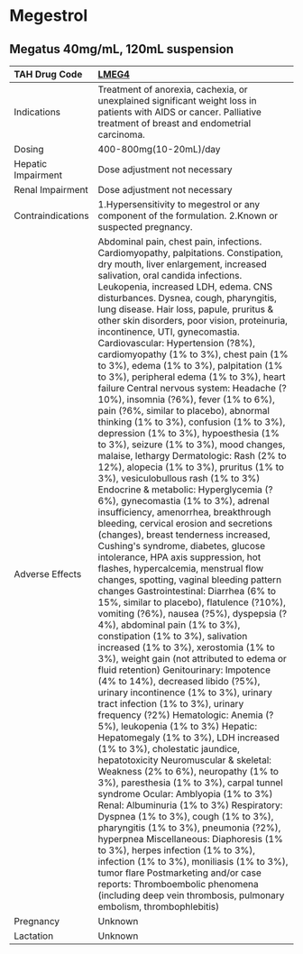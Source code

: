 # Megestrol

## Megatus 40mg/mL, 120mL suspension

| TAH Drug Code      | [**LMEG4**](https://www.tahsda.org.tw/drugs/hissearch.php?drug_code=LMEG4)                                                                                                                                                                                                                                                                                                                                                                                                                                                                                                                                                                                                                                                                                                                                                                                                                                                                                                                                                                                                                                                                                                                                                                                                                                                                                                                                                                                                                                                                                                                                                                                                                                                                                                                                                                                                                                                                                                                                                                                                                                                                                                                                                                                                                                                                                                                                                                                                                 |
|:-------------------|:-------------------------------------------------------------------------------------------------------------------------------------------------------------------------------------------------------------------------------------------------------------------------------------------------------------------------------------------------------------------------------------------------------------------------------------------------------------------------------------------------------------------------------------------------------------------------------------------------------------------------------------------------------------------------------------------------------------------------------------------------------------------------------------------------------------------------------------------------------------------------------------------------------------------------------------------------------------------------------------------------------------------------------------------------------------------------------------------------------------------------------------------------------------------------------------------------------------------------------------------------------------------------------------------------------------------------------------------------------------------------------------------------------------------------------------------------------------------------------------------------------------------------------------------------------------------------------------------------------------------------------------------------------------------------------------------------------------------------------------------------------------------------------------------------------------------------------------------------------------------------------------------------------------------------------------------------------------------------------------------------------------------------------------------------------------------------------------------------------------------------------------------------------------------------------------------------------------------------------------------------------------------------------------------------------------------------------------------------------------------------------------------------------------------------------------------------------------------------------------------|
| Indications        | Treatment of anorexia, cachexia, or unexplained significant weight loss in patients with AIDS or cancer. Palliative treatment of breast and endometrial carcinoma.                                                                                                                                                                                                                                                                                                                                                                                                                                                                                                                                                                                                                                                                                                                                                                                                                                                                                                                                                                                                                                                                                                                                                                                                                                                                                                                                                                                                                                                                                                                                                                                                                                                                                                                                                                                                                                                                                                                                                                                                                                                                                                                                                                                                                                                                                                                         |
| Dosing             | 400-800mg(10-20mL)/day                                                                                                                                                                                                                                                                                                                                                                                                                                                                                                                                                                                                                                                                                                                                                                                                                                                                                                                                                                                                                                                                                                                                                                                                                                                                                                                                                                                                                                                                                                                                                                                                                                                                                                                                                                                                                                                                                                                                                                                                                                                                                                                                                                                                                                                                                                                                                                                                                                                                     |
| Hepatic Impairment | Dose adjustment not necessary                                                                                                                                                                                                                                                                                                                                                                                                                                                                                                                                                                                                                                                                                                                                                                                                                                                                                                                                                                                                                                                                                                                                                                                                                                                                                                                                                                                                                                                                                                                                                                                                                                                                                                                                                                                                                                                                                                                                                                                                                                                                                                                                                                                                                                                                                                                                                                                                                                                              |
| Renal Impairment   | Dose adjustment not necessary                                                                                                                                                                                                                                                                                                                                                                                                                                                                                                                                                                                                                                                                                                                                                                                                                                                                                                                                                                                                                                                                                                                                                                                                                                                                                                                                                                                                                                                                                                                                                                                                                                                                                                                                                                                                                                                                                                                                                                                                                                                                                                                                                                                                                                                                                                                                                                                                                                                              |
| Contraindications  | 1.Hypersensitivity to megestrol or any component of the formulation. 2.Known or suspected pregnancy.                                                                                                                                                                                                                                                                                                                                                                                                                                                                                                                                                                                                                                                                                                                                                                                                                                                                                                                                                                                                                                                                                                                                                                                                                                                                                                                                                                                                                                                                                                                                                                                                                                                                                                                                                                                                                                                                                                                                                                                                                                                                                                                                                                                                                                                                                                                                                                                       |
| Adverse Effects    | Abdominal pain, chest pain, infections. Cardiomyopathy, palpitations. Constipation, dry mouth, liver enlargement, increased salivation, oral candida infections. Leukopenia, increased LDH, edema. CNS disturbances. Dysnea, cough, pharyngitis, lung disease. Hair loss, papule, pruritus & other skin disorders, poor vision, proteinuria, incontinence, UTI, gynecomastia. Cardiovascular: Hypertension (?8%), cardiomyopathy (1% to 3%), chest pain (1% to 3%), edema (1% to 3%), palpitation (1% to 3%), peripheral edema (1% to 3%), heart failure Central nervous system: Headache (?10%), insomnia (?6%), fever (1% to 6%), pain (?6%, similar to placebo), abnormal thinking (1% to 3%), confusion (1% to 3%), depression (1% to 3%), hypoesthesia (1% to 3%), seizure (1% to 3%), mood changes, malaise, lethargy Dermatologic: Rash (2% to 12%), alopecia (1% to 3%), pruritus (1% to 3%), vesiculobullous rash (1% to 3%) Endocrine & metabolic: Hyperglycemia (?6%), gynecomastia (1% to 3%), adrenal insufficiency, amenorrhea, breakthrough bleeding, cervical erosion and secretions (changes), breast tenderness increased, Cushing's syndrome, diabetes, glucose intolerance, HPA axis suppression, hot flashes, hypercalcemia, menstrual flow changes, spotting, vaginal bleeding pattern changes Gastrointestinal: Diarrhea (6% to 15%, similar to placebo), flatulence (?10%), vomiting (?6%), nausea (?5%), dyspepsia (?4%), abdominal pain (1% to 3%), constipation (1% to 3%), salivation increased (1% to 3%), xerostomia (1% to 3%), weight gain (not attributed to edema or fluid retention) Genitourinary: Impotence (4% to 14%), decreased libido (?5%), urinary incontinence (1% to 3%), urinary tract infection (1% to 3%), urinary frequency (?2%) Hematologic: Anemia (?5%), leukopenia (1% to 3%) Hepatic: Hepatomegaly (1% to 3%), LDH increased (1% to 3%), cholestatic jaundice, hepatotoxicity Neuromuscular & skeletal: Weakness (2% to 6%), neuropathy (1% to 3%), paresthesia (1% to 3%), carpal tunnel syndrome Ocular: Amblyopia (1% to 3%) Renal: Albuminuria (1% to 3%) Respiratory: Dyspnea (1% to 3%), cough (1% to 3%), pharyngitis (1% to 3%), pneumonia (?2%), hyperpnea Miscellaneous: Diaphoresis (1% to 3%), herpes infection (1% to 3%), infection (1% to 3%), moniliasis (1% to 3%), tumor flare Postmarketing and/or case reports: Thromboembolic phenomena (including deep vein thrombosis, pulmonary embolism, thrombophlebitis) |
| Pregnancy          | Unknown                                                                                                                                                                                                                                                                                                                                                                                                                                                                                                                                                                                                                                                                                                                                                                                                                                                                                                                                                                                                                                                                                                                                                                                                                                                                                                                                                                                                                                                                                                                                                                                                                                                                                                                                                                                                                                                                                                                                                                                                                                                                                                                                                                                                                                                                                                                                                                                                                                                                                    |
| Lactation          | Unknown                                                                                                                                                                                                                                                                                                                                                                                                                                                                                                                                                                                                                                                                                                                                                                                                                                                                                                                                                                                                                                                                                                                                                                                                                                                                                                                                                                                                                                                                                                                                                                                                                                                                                                                                                                                                                                                                                                                                                                                                                                                                                                                                                                                                                                                                                                                                                                                                                                                                                    |

